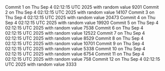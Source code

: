 Commit 1 on Thu Sep  4 02:12:15 UTC 2025 with random value 9201
Commit 2 on Thu Sep  4 02:12:15 UTC 2025 with random value 14107
Commit 3 on Thu Sep  4 02:12:15 UTC 2025 with random value 20473
Commit 4 on Thu Sep  4 02:12:15 UTC 2025 with random value 19920
Commit 5 on Thu Sep  4 02:12:15 UTC 2025 with random value 7538
Commit 6 on Thu Sep  4 02:12:15 UTC 2025 with random value 12522
Commit 7 on Thu Sep  4 02:12:15 UTC 2025 with random value 8529
Commit 8 on Thu Sep  4 02:12:15 UTC 2025 with random value 10701
Commit 9 on Thu Sep  4 02:12:15 UTC 2025 with random value 5338
Commit 10 on Thu Sep  4 02:12:15 UTC 2025 with random value 6754
Commit 11 on Thu Sep  4 02:12:15 UTC 2025 with random value 758
Commit 12 on Thu Sep  4 02:12:15 UTC 2025 with random value 3333
